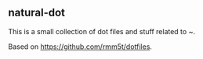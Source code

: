 natural-dot
------------

This is a small collection of dot files and stuff related to ~.

Based on https://github.com/rmm5t/dotfiles.


